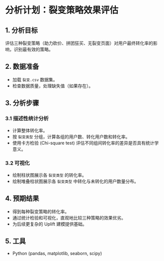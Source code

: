 # 分析计划：裂变策略效果评估

## 1. 分析目标

评估三种裂变策略（助力砍价、拼团狂买、无裂变页面）对用户最终转化率的影响，识别最有效的策略。

## 2. 数据准备

- 加载 `裂变.csv` 数据集。
- 检查数据质量，处理缺失值（如果存在）。

## 3. 分析步骤

### 3.1 描述性统计分析
- 计算整体转化率。
- 按 `裂变类型` 分组，计算各组的用户数、转化用户数和转化率。
- 使用卡方检验 (Chi-square test) 评估不同组间转化率的差异是否具有统计学意义。

### 3.2 可视化
- 绘制柱状图展示各 `裂变类型` 的转化率。
- 绘制堆叠柱状图展示各 `裂变类型` 中转化与未转化的用户数量分布。

## 4. 预期结果

- 得到每种裂变策略的转化率。
- 通过统计检验和可视化，直观地比较三种策略的效果优劣。
- 为后续更复杂的 Uplift 建模提供基础。

## 5. 工具

- Python (pandas, matplotlib, seaborn, scipy)